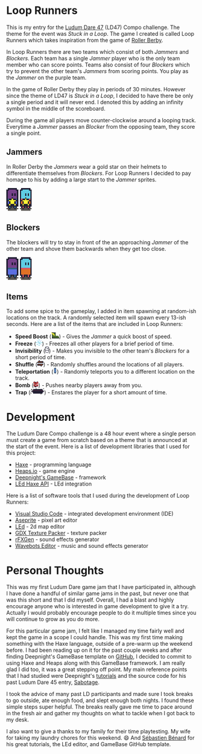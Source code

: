 # Loop Runners

This is my entry for the [Ludum Dare 47](https://ldjam.com/events/ludum-dare/47) (LD47) Compo challenge. The theme for the event was *Stuck in a Loop*. The game I created is called Loop Runners which takes inspiration from the game of [Roller Berby](https://en.wikipedia.org/wiki/Roller_derby).

In Loop Runners there are two teams which consist of both *Jammers* and *Blockers*. Each team has a single *Jammer* player who is the only team member who can score points. Teams also consist of four *Blockers* which try to prevent the other team's *Jammers* from scoring points. You play as the *Jammer* on the purple team.

In the game of Roller Derby they play in periods of 30 minutes. However since the theme of LD47 is *Stuck in a Loop*, I decided to have there be only a single period and it will never end. I denoted this by adding an infinity symbol in the middle of the scoreboard.

During the game all players move counter-clockwise around a looping track. Everytime a *Jammer* passes an *Blocker* from the opposing team, they score a single point.

## Jammers
In Roller Derby the *Jammers* wear a gold star on their helmets to differentiate themselves from *Blockers*. For Loop Runners I decided to pay homage to his by adding a large start to the *Jammer* sprites.

<img src="art/jammerA.idle0.png" style="image-rendering: pixelated;" height="60px">
<img src="art/jammerB.idle0.png" style="image-rendering: pixelated;" height="60px">

## Blockers
The blockers will try to stay in front of the an approaching *Jammer* of the other team and shove them backwards when they get too close.

<img src="art/blockerA.idle0.png" style="image-rendering: pixelated;" height="60px">
<img src="art/blockerB.idle0.png" style="image-rendering: pixelated;" height="60px">

## Items
To add some spice to the gameplay, I added in item spawning at random-ish locations on the track. A randomly selected item will spawn every 13-ish seconds. Here are a list of the items that are included in Loop Runners:

* **Speed Boost** (<img src="art/itemBoot.png" style="image-rendering: pixelated;" height="16px">) - Gives the *Jammer* a quick boost of speed.
* **Freeze** (<img src="art/itemFreeze.png" style="image-rendering: pixelated;" height="16px">) - Freezes all other players for a brief period of time.
* **Invisibility** (<img src="art/itemInvisible.png" style="image-rendering: pixelated;" height="16px">) - Makes you invisible to the other team's *Blockers* for a short period of time.
* **Shuffle** (<img src="art/itemShuffle.png" style="image-rendering: pixelated;" height="16px">) - Randomly shuffles around the locations of all players.
* **Teleportation** (<img src="art/itemTeleport.png" style="image-rendering: pixelated;" height="16px">) - Randomly teleports you to a different location on the track.
* **Bomb** (<img src="art/itemTNT.png" style="image-rendering: pixelated;" height="16px">) - Pushes nearby players away from you.
* **Trap** (<img src="art/itemTrap.png" style="image-rendering: pixelated;" height="16px">) - Enstares the player for a short amount of time.

# Development

The Ludum Dare Compo challenge is a 48 hour event where a single person must create a game from scratch based on a theme that is announced at the start of the event. Here is a list of development libraries that I used for this project:

* [Haxe](https://haxe.org/]) - programming language
* [Heaps.io](https://heaps.io/) - game engine
* [Deepnight's GameBase](https://github.com/deepnight/gameBase) - framework
* [LEd Haxe API](https://github.com/deepnight/led-haxe-api) - LEd integration

Here is a list of software tools that I used during the development of Loop Runners:

* [Visual Studio Code](https://code.visualstudio.com/) - integrated development environment (IDE)
* [Aseprite](https://www.aseprite.org/) - pixel art editor
* [LEd](https://deepnight.net/tools/led-2d-level-editor/) - 2d map editor
* [GDX Texture Packer](https://github.com/crashinvaders/gdx-texture-packer-gui) - texture packer
* [rFXGen](https://raylibtech.itch.io/rfxgen) - sound effects generator
* [Wavebots Editor](https://krasse.itch.io/wavebots-editor) - music and sound effects generator

# Personal Thoughts

This was my first Ludum Dare game jam that I have participated in, although I have done a handful of similar game jams in the past, but never one that was this short and that I did myself. Overall, I had a blast and highly encourage anyone who is interested in game development to give it a try. Actually I would probably encourage people to do it multiple times since you will continue to grow as you do more.

For this particular game jam, I felt like I managed my time fairly well and kept the game in a scope I could handle. This was my first time making something with the Haxe language, outside of a pre-warm up the weekend before. I had been reading up on it for the past couple weeks and after finding Deepnight's GameBase template on [GitHub](http://github.com), I decided to commit to using Haxe and Heaps along with this GameBase framework. I am really glad I did too, it was a great stepping off point. My main reference points that I had studied were Deepnight's [tutorials](https://deepnight.net/tutorials/) and the source code for his past Ludum Dare 45 entry, [Sabotage](https://github.com/deepnight/ld45).

I took the advice of many past LD participants and made sure I took breaks to go outside, ate enough food, and slept enough both nights. I found these simple steps super helpful. The breaks really gave me time to pace around in the fresh air and gather my thoughts on what to tackle when I got back to my desk.

I also want to give a thanks to my family for their time playtesting. My wife for taking my laundry chores for this weekend. :smile: And [Sébastien Bénard](https://twitter.com/deepnightfr) for his great tutorials, the LEd editor, and GameBase GitHub template.
